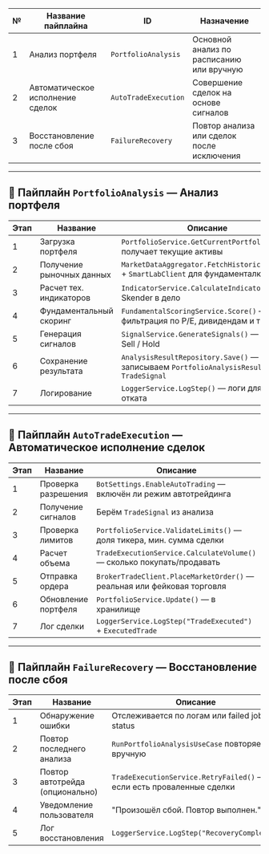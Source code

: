 | № | Название пайплайна                    | ID                    | Назначение |
|---|----------------------------------------|------------------------|------------|
| 1 | Анализ портфеля                        | `PortfolioAnalysis`    | Основной анализ по расписанию или вручную |
| 2 | Автоматическое исполнение сделок       | `AutoTradeExecution`   | Совершение сделок на основе сигналов |
| 3 | Восстановление после сбоя              | `FailureRecovery`      | Повтор анализа или сделок после исключения |
---

## 🧠 Пайплайн `PortfolioAnalysis` — Анализ портфеля

| **Этап** | **Название**                     | **Описание**                                                                                         |
|----------|----------------------------------|------------------------------------------------------------------------------------------------------|
| 1        | Загрузка портфеля                | `PortfolioService.GetCurrentPortfolio()` — получает текущие активы                                  |
| 2        | Получение рыночных данных        | `MarketDataAggregator.FetchHistoricalData()` + `SmartLabClient` для фундаменталки                  |
| 3        | Расчет тех. индикаторов          | `IndicatorService.CalculateIndicators()` — Skender в дело                                           |
| 4        | Фундаментальный скоринг          | `FundamentalScoringService.Score()` — фильтрация по P/E, дивидендам и т.д.                         |
| 5        | Генерация сигналов               | `SignalService.GenerateSignals()` — Buy / Sell / Hold                                              |
| 6        | Сохранение результата            | `AnalysisResultRepository.Save()` — записываем `PortfolioAnalysisResult` и `TradeSignal`          |
| 7        | Логирование                      | `LoggerService.LogStep()` — логи для ада и отката                                                  |

---

## 🤖 Пайплайн `AutoTradeExecution` — Автоматическое исполнение сделок

| **Этап** | **Название**                         | **Описание**                                                                                         |
|----------|--------------------------------------|------------------------------------------------------------------------------------------------------|
| 1        | Проверка разрешения                  | `BotSettings.EnableAutoTrading` — включён ли режим автотрейдинга                                   |
| 2        | Получение сигналов                   | Берём `TradeSignal` из анализа                                                                     |
| 3        | Проверка лимитов                     | `PortfolioService.ValidateLimits()` — доля тикера, мин. сумма сделки                               |
| 4        | Расчет объема                        | `TradeExecutionService.CalculateVolume()` — сколько покупать/продавать                             |
| 5        | Отправка ордера                      | `BrokerTradeClient.PlaceMarketOrder()` — реальная или фейковая торговля                           |
| 6        | Обновление портфеля                  | `PortfolioService.Update()` — в хранилище                                                           |
| 7        | Лог сделки                           | `LoggerService.LogStep("TradeExecuted")` + `ExecutedTrade`                                          |

---

## 🔁 Пайплайн `FailureRecovery` — Восстановление после сбоя

| **Этап** | **Название**                     | **Описание**                                                                                         |
|----------|----------------------------------|------------------------------------------------------------------------------------------------------|
| 1        | Обнаружение ошибки               | Отслеживается по логам или failed job status                                                        |
| 2        | Повтор последнего анализа        | `RunPortfolioAnalysisUseCase` повторяется вручную                                                   |
| 3        | Повтор автотрейда (опционально)  | `TradeExecutionService.RetryFailed()` — если есть проваленные сделки                               |
| 4        | Уведомление пользователя         | "Произошёл сбой. Повтор выполнен."                                                                  |
| 5        | Лог восстановления               | `LoggerService.LogStep("RecoveryComplete")`                                                         |
